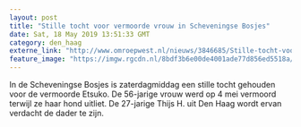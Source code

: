 ```yaml
---
layout: post
title: "Stille tocht voor vermoorde vrouw in Scheveningse Bosjes"
date: Sat, 18 May 2019 13:51:33 GMT
category: den_haag
externe_link: "http://www.omroepwest.nl/nieuws/3846685/Stille-tocht-voor-vermoorde-vrouw-in-Scheveningse-Bosjes"
feature_image: "https://imgw.rgcdn.nl/8bdf3b6e00de4001ade77d856ed5518a/opener/3846687.jpg"
---
```


In de Scheveningse Bosjes is zaterdagmiddag een stille tocht gehouden voor de vermoorde Etsuko. De 56-jarige vrouw werd op 4 mei vermoord terwijl ze haar hond uitliet. De 27-jarige Thijs H. uit Den Haag wordt ervan verdacht de dader te zijn.

